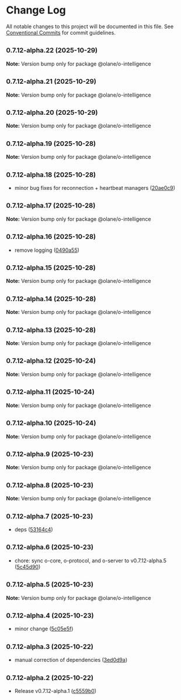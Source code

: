 # Change Log

All notable changes to this project will be documented in this file.
See [Conventional Commits](https://conventionalcommits.org) for commit guidelines.

## <small>0.7.12-alpha.22 (2025-10-29)</small>

**Note:** Version bump only for package @olane/o-intelligence

## <small>0.7.12-alpha.21 (2025-10-29)</small>

**Note:** Version bump only for package @olane/o-intelligence

## <small>0.7.12-alpha.20 (2025-10-29)</small>

**Note:** Version bump only for package @olane/o-intelligence

## <small>0.7.12-alpha.19 (2025-10-28)</small>

**Note:** Version bump only for package @olane/o-intelligence

## <small>0.7.12-alpha.18 (2025-10-28)</small>

- minor bug fixes for reconnection + heartbeat managers ([20ae0c9](https://github.com/olane-labs/olane/commit/20ae0c9))

## <small>0.7.12-alpha.17 (2025-10-28)</small>

**Note:** Version bump only for package @olane/o-intelligence

## <small>0.7.12-alpha.16 (2025-10-28)</small>

- remove logging ([0490a55](https://github.com/olane-labs/olane/commit/0490a55))

## <small>0.7.12-alpha.15 (2025-10-28)</small>

**Note:** Version bump only for package @olane/o-intelligence

## <small>0.7.12-alpha.14 (2025-10-28)</small>

**Note:** Version bump only for package @olane/o-intelligence

## <small>0.7.12-alpha.13 (2025-10-28)</small>

**Note:** Version bump only for package @olane/o-intelligence

## <small>0.7.12-alpha.12 (2025-10-24)</small>

**Note:** Version bump only for package @olane/o-intelligence

## <small>0.7.12-alpha.11 (2025-10-24)</small>

**Note:** Version bump only for package @olane/o-intelligence

## <small>0.7.12-alpha.10 (2025-10-24)</small>

**Note:** Version bump only for package @olane/o-intelligence

## <small>0.7.12-alpha.9 (2025-10-23)</small>

**Note:** Version bump only for package @olane/o-intelligence

## <small>0.7.12-alpha.8 (2025-10-23)</small>

**Note:** Version bump only for package @olane/o-intelligence

## <small>0.7.12-alpha.7 (2025-10-23)</small>

- deps ([53164c4](https://github.com/olane-labs/olane/commit/53164c4))

## <small>0.7.12-alpha.6 (2025-10-23)</small>

- chore: sync o-core, o-protocol, and o-server to v0.7.12-alpha.5 ([5c45d90](https://github.com/olane-labs/olane/commit/5c45d90))

## <small>0.7.12-alpha.5 (2025-10-23)</small>

**Note:** Version bump only for package @olane/o-intelligence

## <small>0.7.12-alpha.4 (2025-10-23)</small>

- minor change ([5c05e5f](https://github.com/olane-labs/olane/commit/5c05e5f))

## <small>0.7.12-alpha.3 (2025-10-22)</small>

- manual correction of dependencies ([3ed0d9a](https://github.com/olane-labs/olane/commit/3ed0d9a))

## <small>0.7.12-alpha.2 (2025-10-22)</small>

- Release v0.7.12-alpha.1 ([c5559b0](https://github.com/olane-labs/olane/commit/c5559b0))
